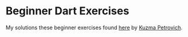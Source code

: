 # Beginner Dart Exercises

My solutions these beginner exercises found [here](https://hackmd.io/@kuzmapetrovich/S1x90jWGP#Practice-Dart---exercises-for-beginners) by [Kuzma Petrovich](https://hackmd.io/@kuzmapetrovich).
